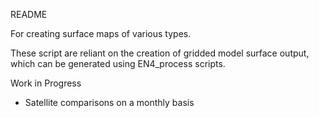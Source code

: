 README

For creating surface maps of various types.

These script are reliant on the creation of gridded model surface output, which
can be generated using EN4_process scripts.

Work in Progress
- Satellite comparisons on a monthly basis
